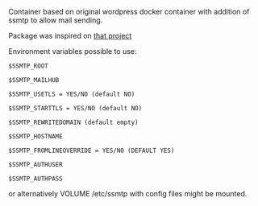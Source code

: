 Container based on original wordpress docker container with addition of ssmtp to allow mail sending.

Package was inspired on [that project](https://github.com/RickWieman/Dockerfiles/tree/master/php-apache-ssmtp)

Environment variables possible to use:

```
$SSMTP_ROOT

$SSMTP_MAILHUB

$SSMTP_USETLS = YES/NO (default NO)

$SSMTP_STARTTLS = YES/NO (default NO)

$SSMTP_REWRITEDOMAIN (default empty)

$SSMTP_HOSTNAME

$SSMTP_FROMLINEOVERRIDE = YES/NO (DEFAULT YES)

$SSMTP_AUTHUSER 

$SSMTP_AUTHPASS
```
or alternatively VOLUME /etc/ssmtp with config files might be mounted.
